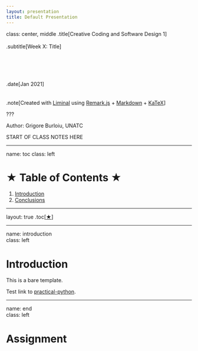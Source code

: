 ```yaml
---
layout: presentation
title: Default Presentation
---
```


class: center, middle
.title[Creative Coding and Software Design 1]
<br/><br/>
.subtitle[Week X: Title]
<br/><br/><br/><br/><br/><br/>
.date[Jan 2021] 
<br/><br/><br/>
.note[Created with [Liminal](https://github.com/jonathanlilly/liminal) using [Remark.js](http://remarkjs.com/) + [Markdown](https://github.com/adam-p/markdown-here/wiki/Markdown-Cheatsheet) +  [KaTeX](https://katex.org)]

???

Author: Grigore Burloiu, UNATC

START OF CLASS NOTES HERE
    
---
name: toc
class: left
# ★ Table of Contents ★     
      
1. [Introduction](#introduction)
1. [Conclusions](#end)

        
<!-- Comment out the next slide if you don't want the Table of Contents link -->         
---
layout: true  .toc[[★](#toc)]
        
---
name: introduction  
class: left
#  Introduction

This is a bare template.

Test link to [practical-python](../practical-python).

---

name: end       
class: left
#  Assignment
